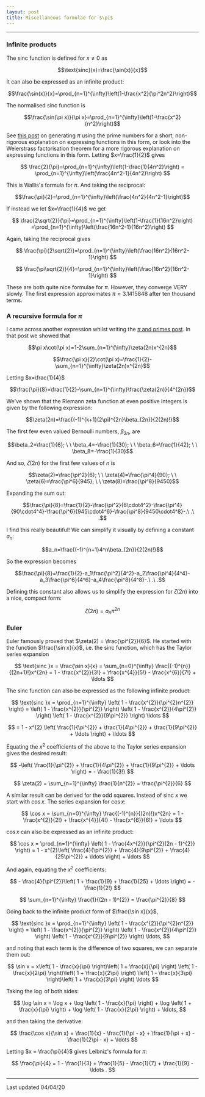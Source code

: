```yaml
---
layout: post
title: Miscellaneous formulae for $\pi$
---
```

  
---
  
### Infinite products

The $\text{sinc}$ function is defined for $x\neq0$ as

  $$\text{sinc}(x)=\frac{\sin(x)}{x}$$

It can also be expressed as an infinite product:

  $$\frac{\sin(x)}{x}=\prod_{n=1}^{\infty}\left(1-\frac{x^2}{\pi^2n^2}\right)$$

The normalised $\text{sinc}$ function is

  $$\frac{\sin(\pi x)}{\pi x}=\prod_{n=1}^{\infty}\left(1-\frac{x^2}{n^2}\right)$$

See <a href="https://aymenhafeez.github.io/blog/pi-prime-numbers">this post</a> on generating $\pi$ using the prime numbers for a short, non-rigorous explanation on expressing functions in this form, or look into the Weierstrass factorisation theorem for a more rigorous explanation on expressing functions in this form. Letting $x=\frac{1}{2}$ gives

  $$ \frac{2}{\pi}=\prod_{n=1}^{\infty}\left(1-\frac{1}{4n^2}\right) =
  \prod_{n=1}^{\infty}\left(\frac{4n^2-1}{4n^2}\right) $$

This is Wallis's formula for $\pi$. And taking the reciprocal:

  $$\frac{\pi}{2}=\prod_{n=1}^{\infty}\left(\frac{4n^2}{4n^2-1}\right)$$

If instead we let $x=\frac{1}{4}$ we get

  $$ \frac{2\sqrt{2}}{\pi}=\prod_{n=1}^{\infty}\left(1-\frac{1}{16n^2}\right)
  =\prod_{n=1}^{\infty}\left(\frac{16n^2-1}{16n^2}\right) $$

Again, taking the reciprocal gives

  $$ \frac{\pi}{2\sqrt{2}}=\prod_{n=1}^{\infty}\left(\frac{16n^2}{16n^2-1}\right) $$

  $$ \frac{\pi\sqrt{2}}{4}=\prod_{n=1}^{\infty}\left(\frac{16n^2}{16n^2-1}\right) $$


These are both quite nice formulae for $\pi$. However, they converge VERY slowly. The first expression approximates $\pi\approx3.1415848$ after ten thousand terms.

### A recursive formula for $\pi$

I came across another expression whilst writing the <a href="https://aymenhafeez.github.io/blog/pi-prime-numbers">$\pi$ and primes post</a>. In that post we showed that

  $$\pi x\cot(\pi x)=1-2\sum_{n=1}^{\infty}\zeta(2n)x^{2n}$$

  $$\frac{\pi x}{2}\cot(\pi x)=\frac{1}{2}-\sum_{n=1}^{\infty}\zeta(2n)x^{2n}$$

Letting $x=\frac{1}{4}$

  $$\frac{\pi}{8}=\frac{1}{2}-\sum_{n=1}^{\infty}\frac{\zeta(2n)}{4^{2n}}$$

We've shown that the Riemann zeta function at even positive integers is given by the following expression:

  $$\zeta(2n)=\frac{(-1)^{k+1}(2\pi)^{2n}\beta_{2n}}{2(2n)!}$$

The first few even valued Bernoulli numbers, $\beta_{2n}$, are

  $$\beta_2=\frac{1}{6}; \ \ \beta_4=-\frac{1}{30}; \ \ \beta_6=\frac{1}{42}; \ \ \beta_8=-\frac{1}{30}$$

And so, $\zeta(2n)$ for the first few values of $n$ is

  $$\zeta(2)=\frac{\pi^2}{6}; \ \ \zeta(4)=\frac{\pi^4}{90}; \ \ \zeta(6)=\frac{\pi^6}{945}; \ \ \zeta(8)=\frac{\pi^8}{9450}$$

Expanding the sum out:

  $$\frac{\pi}{8}=\frac{1}{2}-\frac{\pi^2}{6\cdot4^2}-\frac{\pi^4}{90\cdot4^4}-\frac{\pi^6}{945\cdot4^6}-\frac{\pi^8}{9450\cdot4^8}-.\ .\ .$$

I find this really beautiful! We can simplify it visually by defining a constant $a_n$:

  $$a_n=\frac{(-1)^{n+1}4^n\beta_{2n}}{2(2n)!}$$

So the expression becomes

  $$\frac{\pi}{8}=\frac{1}{2}-a_1\frac{\pi^2}{4^2}-a_2\frac{\pi^4}{4^4}-a_3\frac{\pi^6}{4^6}-a_4\frac{\pi^8}{4^8}-.\ .\ .$$

Defining this constant also allows us to simplify the expression for $\zeta(2n)$ into a nice, compact form:

  $$\zeta(2n)=a_n\pi^{2n}$$

### Euler

Euler famously proved that $\zeta(2) = \frac{\pi^{2}}{6}$. He started with the
function  $\frac{\sin x}{x}$, i.e. the $\text{sinc}$ function, which has the
Taylor series expansion

  $$ \text{sinc }x = \frac{\sin x}{x} = \sum_{n=0}^{\infty}
  \frac{(-1)^{n}}{(2n+1)!}x^{2n} = 1 - \frac{x^{2}}{3!} + \frac{x^{4}}{5!} -
  \frac{x^{6}}{7!} + \ldots $$

The $\text{sinc}$ function can also be expressed as the following infinite product:

$$ \text{sinc }x = \prod_{n=1}^{\infty} \left( 1 - \frac{x^{2}}{\pi^{2}n^{2}}
\right) = \left( 1 - \frac{x^{2}}{\pi^{2}} \right) \left( 1 -
\frac{x^{2}}{4\pi^{2}} \right) \left( 1 - \frac{x^{2}}{9\pi^{2}} \right) \ldots $$

$$ = 1 - x^{2} \left( \frac{1}{\pi^{2}} + \frac{1}{4\pi^{2}} +
\frac{1}{9\pi^{2}} + \ldots \right) + \ldots $$

Equating the $x^{2}$ coefficients of the above to the Taylor series expansion
gives the desired result:

$$ -\left( \frac{1}{\pi^{2}} + \frac{1}{4\pi^{2}} + \frac{1}{9\pi^{2}} + \ldots
\right) = - \frac{1}{3!} $$

$$ \zeta(2) = \sum_{n=1}^{\infty} \frac{1}{n^{2}} = \frac{\pi^{2}}{6} $$

A similar result can be derived for the odd squares. Instead of $\text{sinc } x$
we start with $\cos x$. The series expansion for $\cos x$:

$$ \cos x = \sum_{n=0}^{\infty}  \frac{(-1)^{n}}{(2n)!}x^{2n} = 1 -
\frac{x^{2}}{2!} + \frac{x^{4}}{4!} - \frac{x^{6}}{6!} + \ldots $$

$\cos x$ can also be expressed as an infinite product:

$$ \cos x = \prod_{n=1}^{\infty} \left( 1 - \frac{4x^{2}}{\pi^{2}(2n - 1)^{2}}
\right) = 1 - x^{2}\left( \frac{4}{\pi^{2}} + \frac{4}{9\pi^{2}} +
\frac{4}{25\pi^{2}} + \ldots \right) + \ldots $$

And again, equating the $x^{2}$ coefficients:

$$ - \frac{4}{\pi^{2}}\left( 1 + \frac{1}{9} + \frac{1}{25} + \ldots \right) = -
\frac{1}{2!} $$

$$ \sum_{n=1}^{\infty} \frac{1}{(2n - 1)^{2}} = \frac{\pi^{2}}{8} $$

Going back to the infinite product form of $\frac{\sin x}{x}$,

$$ \text{sinc }x = \prod_{n=1}^{\infty} \left( 1 - \frac{x^{2}}{\pi^{2}n^{2}}
\right) = \left( 1 - \frac{x^{2}}{\pi^{2}} \right) \left( 1 -
\frac{x^{2}}{4\pi^{2}} \right) \left( 1 - \frac{x^{2}}{9\pi^{2}} \right) \ldots, $$

and noting that each term is the difference of two squares, we can separate them out:

$$ \sin x = x\left( 1 - \frac{x}{\pi} \right)\left( 1 + \frac{x}{\pi} \right) \left( 1 - \frac{x}{2\pi} \right)\left( 1 + \frac{x}{2\pi} \right) \left( 1 - \frac{x}{3\pi} \right)\left( 1 + \frac{x}{3\pi} \right) \ldots  $$

Taking the $\log$ of both sides:

$$ \log \sin x = \log x + \log \left( 1 - \frac{x}{\pi} \right) + \log \left( 1 +
\frac{x}{\pi} \right) + \log \left( 1 - \frac{x}{2\pi} \right) + \ldots, $$

and then taking the derivative:

$$ \frac{\cos x}{\sin x} = \frac{1}{x} - \frac{1}{\pi - x} + \frac{1}{\pi + x} - \frac{1}{2\pi - x} + \ldots  $$

Letting $x = \frac{\pi}{4}$ gives Leibniz's formula for $\pi$:

$$ \frac{\pi}{4} = 1 - \frac{1}{3} + \frac{1}{5} - \frac{1}{7} + \frac{1}{9} -
\ldots . $$

---

Last updated 04/04/20
